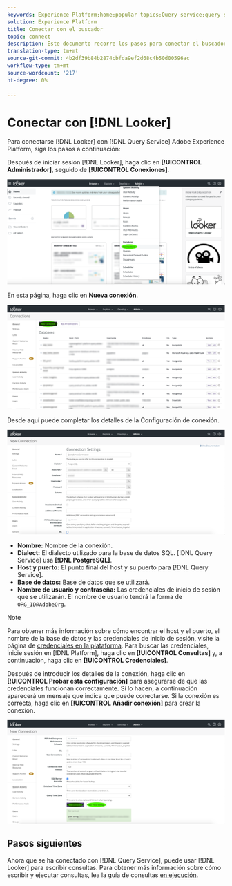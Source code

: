 ```yaml
---
keywords: Experience Platform;home;popular topics;Query service;query service;Looker;looker;connect to query service;
solution: Experience Platform
title: Conectar con el buscador
topic: connect
description: Este documento recorre los pasos para conectar el buscador con el servicio de Consulta de Adobe Experience Platform.
translation-type: tm+mt
source-git-commit: 4b2df39b84b2874cbfda9ef2d68c4b50d00596ac
workflow-type: tm+mt
source-wordcount: '217'
ht-degree: 0%

---
```



# Conectar con [!DNL Looker]

Para conectarse [!DNL Looker] con [!DNL Query Service] Adobe Experience Platform, siga los pasos a continuación:

Después de iniciar sesión [!DNL Looker], haga clic en **[!UICONTROL Administrador]**, seguido de **[!UICONTROL Conexiones]**.

![](../images/clients/looker/click-admin-connections.png)

En esta página, haga clic en **Nueva conexión**.

![](../images/clients/looker/click-new-connection.png)

Desde aquí puede completar los detalles de la Configuración de conexión.

![](../images/clients/looker/new-connection.png)

- **Nombre:** Nombre de la conexión.
- **Dialect:** El dialecto utilizado para la base de datos SQL. [!DNL Query Service] usa **[!DNL PostgreSQL]**.
- **Host y puerto:** El punto final del host y su puerto para [!DNL Query Service].
- **Base de datos:** Base de datos que se utilizará.
- **Nombre de usuario y contraseña:** Las credenciales de inicio de sesión que se utilizarán. El nombre de usuario tendrá la forma de `ORG_ID@AdobeOrg`.

>[!NOTE]
>
>Para obtener más información sobre cómo encontrar el host y el puerto, el nombre de la base de datos y las credenciales de inicio de sesión, visite la página de [credenciales en la plataforma](https://platform.adobe.com/query/configuration). Para buscar las credenciales, inicie sesión en [!DNL Platform], haga clic en **[!UICONTROL Consultas]** y, a continuación, haga clic en **[!UICONTROL Credenciales]**.

Después de introducir los detalles de la conexión, haga clic en **[!UICONTROL Probar esta configuración]** para asegurarse de que las credenciales funcionan correctamente. Si lo hacen, a continuación aparecerá un mensaje que indica que puede conectarse. Si la conexión es correcta, haga clic en **[!UICONTROL Añadir conexión]** para crear la conexión.

![](../images/clients/looker/click-test-connection.png)

## Pasos siguientes

Ahora que se ha conectado con [!DNL Query Service], puede usar [!DNL Looker] para escribir consultas. Para obtener más información sobre cómo escribir y ejecutar consultas, lea la guía de consultas [en ejecución](../creating-queries/creating-queries.md).